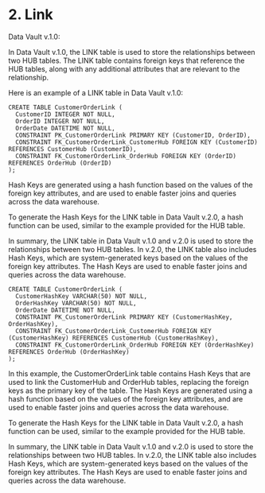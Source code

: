# 2. Link

Data Vault v.1.0:

In Data Vault v.1.0, the LINK table is used to store the relationships between two HUB tables. The LINK table contains foreign keys that reference the HUB tables, along with any additional attributes that are relevant to the relationship.

Here is an example of a LINK table in Data Vault v.1.0:

```
CREATE TABLE CustomerOrderLink (
  CustomerID INTEGER NOT NULL,
  OrderID INTEGER NOT NULL,
  OrderDate DATETIME NOT NULL,
  CONSTRAINT PK_CustomerOrderLink PRIMARY KEY (CustomerID, OrderID),
  CONSTRAINT FK_CustomerOrderLink_CustomerHub FOREIGN KEY (CustomerID) REFERENCES CustomerHub (CustomerID),
  CONSTRAINT FK_CustomerOrderLink_OrderHub FOREIGN KEY (OrderID) REFERENCES OrderHub (OrderID)
);

```

Hash Keys are generated using a hash function based on the values of the foreign key attributes, and are used to enable faster joins and queries across the data warehouse.

To generate the Hash Keys for the LINK table in Data Vault v.2.0, a hash function can be used, similar to the example provided for the HUB table.

In summary, the LINK table in Data Vault v.1.0 and v.2.0 is used to store the relationships between two HUB tables. In v.2.0, the LINK table also includes Hash Keys, which are system-generated keys based on the values of the foreign key attributes. The Hash Keys are used to enable faster joins and queries across the data warehouse.

```
CREATE TABLE CustomerOrderLink (
  CustomerHashKey VARCHAR(50) NOT NULL,
  OrderHashKey VARCHAR(50) NOT NULL,
  OrderDate DATETIME NOT NULL,
  CONSTRAINT PK_CustomerOrderLink PRIMARY KEY (CustomerHashKey, OrderHashKey),
  CONSTRAINT FK_CustomerOrderLink_CustomerHub FOREIGN KEY (CustomerHashKey) REFERENCES CustomerHub (CustomerHashKey),
  CONSTRAINT FK_CustomerOrderLink_OrderHub FOREIGN KEY (OrderHashKey) REFERENCES OrderHub (OrderHashKey)
);

```

In this example, the CustomerOrderLink table contains Hash Keys that are used to link the CustomerHub and OrderHub tables, replacing the foreign keys as the primary key of the table. The Hash Keys are generated using a hash function based on the values of the foreign key attributes, and are used to enable faster joins and queries across the data warehouse.

To generate the Hash Keys for the LINK table in Data Vault v.2.0, a hash function can be used, similar to the example provided for the HUB table.

In summary, the LINK table in Data Vault v.1.0 and v.2.0 is used to store the relationships between two HUB tables. In v.2.0, the LINK table also includes Hash Keys, which are system-generated keys based on the values of the foreign key attributes. The Hash Keys are used to enable faster joins and queries across the data warehouse.

